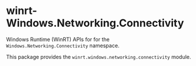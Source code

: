 <!-- warning: Please don't edit this file. It was automatically generated. -->

# winrt-Windows.Networking.Connectivity

Windows Runtime (WinRT) APIs for for the `Windows.Networking.Connectivity` namespace.

This package provides the `winrt.windows.networking.connectivity` module.
